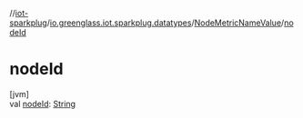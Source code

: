 //[iot-sparkplug](../../../index.md)/[io.greenglass.iot.sparkplug.datatypes](../index.md)/[NodeMetricNameValue](index.md)/[nodeId](node-id.md)

# nodeId

[jvm]\
val [nodeId](node-id.md): [String](https://kotlinlang.org/api/latest/jvm/stdlib/kotlin/-string/index.html)

